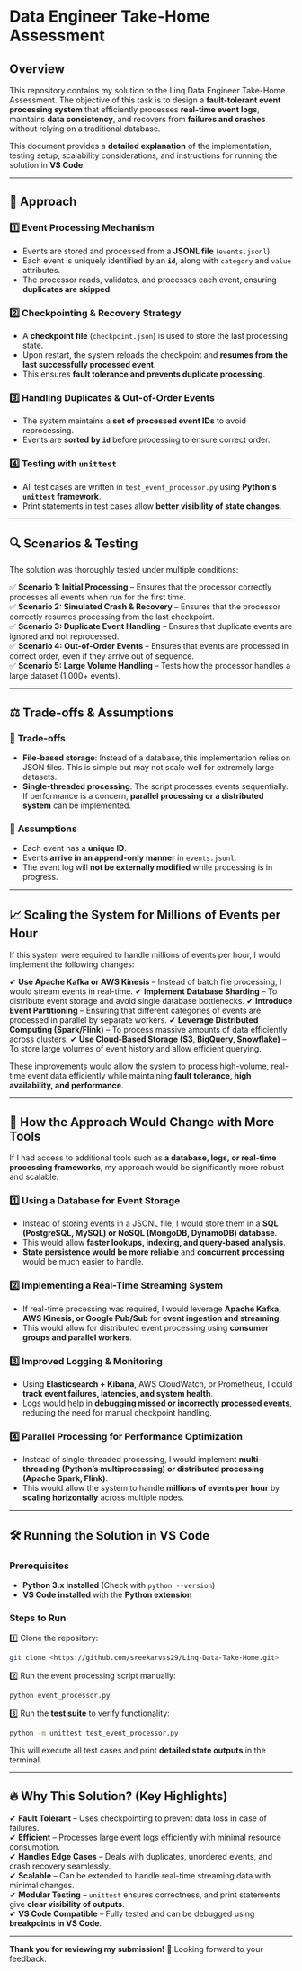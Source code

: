 # Data Engineer Take-Home Assessment

## Overview
This repository contains my solution to the Linq Data Engineer Take-Home Assessment. The objective of this task is to design a **fault-tolerant event processing system** that efficiently processes **real-time event logs**, maintains **data consistency**, and recovers from **failures and crashes** without relying on a traditional database.

This document provides a **detailed explanation** of the implementation, testing setup, scalability considerations, and instructions for running the solution in **VS Code**.

---

## 🚀 Approach
### 1️⃣ **Event Processing Mechanism**
- Events are stored and processed from a **JSONL file** (`events.jsonl`).
- Each event is uniquely identified by an **`id`**, along with `category` and `value` attributes.
- The processor reads, validates, and processes each event, ensuring **duplicates are skipped**.

### 2️⃣ **Checkpointing & Recovery Strategy**
- A **checkpoint file** (`checkpoint.json`) is used to store the last processing state.
- Upon restart, the system reloads the checkpoint and **resumes from the last successfully processed event**.
- This ensures **fault tolerance and prevents duplicate processing**.

### 3️⃣ **Handling Duplicates & Out-of-Order Events**
- The system maintains a **set of processed event IDs** to avoid reprocessing.
- Events are **sorted by `id`** before processing to ensure correct order.

### 4️⃣ **Testing with `unittest`**
- All test cases are written in `test_event_processor.py` using **Python's `unittest` framework**. 
- Print statements in test cases allow **better visibility of state changes**.

---

## 🔍 Scenarios & Testing
The solution was thoroughly tested under multiple conditions:

✅ **Scenario 1: Initial Processing** – Ensures that the processor correctly processes all events when run for the first time.  
✅ **Scenario 2: Simulated Crash & Recovery** – Ensures that the processor correctly resumes processing from the last checkpoint.  
✅ **Scenario 3: Duplicate Event Handling** – Ensures that duplicate events are ignored and not reprocessed.  
✅ **Scenario 4: Out-of-Order Events** – Ensures that events are processed in correct order, even if they arrive out of sequence.  
✅ **Scenario 5: Large Volume Handling** – Tests how the processor handles a large dataset (1,000+ events).  

---

## ⚖️ Trade-offs & Assumptions
### 🔹 **Trade-offs**
- **File-based storage**: Instead of a database, this implementation relies on JSON files. This is simple but may not scale well for extremely large datasets.
- **Single-threaded processing**: The script processes events sequentially. If performance is a concern, **parallel processing or a distributed system** can be implemented.

### 🔹 **Assumptions**
- Each event has a **unique ID**.
- Events **arrive in an append-only manner** in `events.jsonl`.
- The event log will **not be externally modified** while processing is in progress.

---

## 📈 Scaling the System for Millions of Events per Hour
If this system were required to handle millions of events per hour, I would implement the following changes:

✔ **Use Apache Kafka or AWS Kinesis** – Instead of batch file processing, I would stream events in real-time.
✔ **Implement Database Sharding** – To distribute event storage and avoid single database bottlenecks.
✔ **Introduce Event Partitioning** – Ensuring that different categories of events are processed in parallel by separate workers.
✔ **Leverage Distributed Computing (Spark/Flink)** – To process massive amounts of data efficiently across clusters.
✔ **Use Cloud-Based Storage (S3, BigQuery, Snowflake)** – To store large volumes of event history and allow efficient querying.

These improvements would allow the system to process high-volume, real-time event data efficiently while maintaining **fault tolerance, high availability, and performance**.

---

## 🔄 How the Approach Would Change with More Tools
If I had access to additional tools such as **a database, logs, or real-time processing frameworks**, my approach would be significantly more robust and scalable:

### **1️⃣ Using a Database for Event Storage**
- Instead of storing events in a JSONL file, I would store them in a **SQL (PostgreSQL, MySQL) or NoSQL (MongoDB, DynamoDB) database**.
- This would allow **faster lookups, indexing, and query-based analysis**.
- **State persistence would be more reliable** and **concurrent processing** would be much easier to handle.

### **2️⃣ Implementing a Real-Time Streaming System**
- If real-time processing was required, I would leverage **Apache Kafka, AWS Kinesis, or Google Pub/Sub** for **event ingestion and streaming**.
- This would allow for distributed event processing using **consumer groups and parallel workers**.

### **3️⃣ Improved Logging & Monitoring**
- Using **Elasticsearch + Kibana**, AWS CloudWatch, or Prometheus, I could **track event failures, latencies, and system health**.
- Logs would help in **debugging missed or incorrectly processed events**, reducing the need for manual checkpoint handling.

### **4️⃣ Parallel Processing for Performance Optimization**
- Instead of single-threaded processing, I would implement **multi-threading (Python’s multiprocessing) or distributed processing (Apache Spark, Flink)**.
- This would allow the system to handle **millions of events per hour** by **scaling horizontally** across multiple nodes.

---

## 🛠 Running the Solution in VS Code
### **Prerequisites**
- **Python 3.x installed** (Check with `python --version`)
- **VS Code installed** with the **Python extension**

### **Steps to Run**
1️⃣ Clone the repository:
   ```sh
   git clone <https://github.com/sreekarvss29/Linq-Data-Take-Home.git>
   ```

2️⃣ Run the event processing script manually:
   ```sh
   python event_processor.py
   ```

3️⃣ Run the **test suite** to verify functionality:
   ```sh
   python -m unittest test_event_processor.py
   ```
   This will execute all test cases and print **detailed state outputs** in the terminal.

---

## 🔥 Why This Solution? (Key Highlights)
✔ **Fault Tolerant** – Uses checkpointing to prevent data loss in case of failures.  
✔ **Efficient** – Processes large event logs efficiently with minimal resource consumption.  
✔ **Handles Edge Cases** – Deals with duplicates, unordered events, and crash recovery seamlessly.  
✔ **Scalable** – Can be extended to handle real-time streaming data with minimal changes.  
✔ **Modular Testing** – `unittest` ensures correctness, and print statements give **clear visibility of outputs**.  
✔ **VS Code Compatible** – Fully tested and can be debugged using **breakpoints in VS Code**.  

---

**Thank you for reviewing my submission!** 🚀 Looking forward to your feedback.
